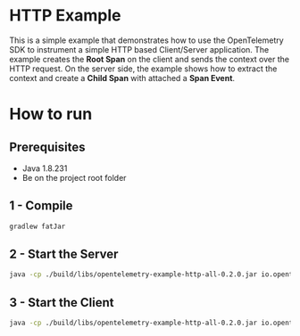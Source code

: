 # HTTP Example

This is a simple example that demonstrates how to use the OpenTelemetry SDK 
to instrument a simple HTTP based Client/Server application. 
The example creates the **Root Span** on the client and sends the context
over the HTTP request. On the server side, the example shows how to extract the context
and create a **Child Span** with attached a **Span Event**. 

# How to run

## Prerequisites
* Java 1.8.231
* Be on the project root folder

## 1 - Compile 
```bash
gradlew fatJar
```

## 2 - Start the Server
```bash
java -cp ./build/libs/opentelemetry-example-http-all-0.2.0.jar io.opentelemetry.example.http.HttpServer
```
 
## 3 - Start the Client
```bash
java -cp ./build/libs/opentelemetry-example-http-all-0.2.0.jar io.opentelemetry.example.http.HttpClient
```